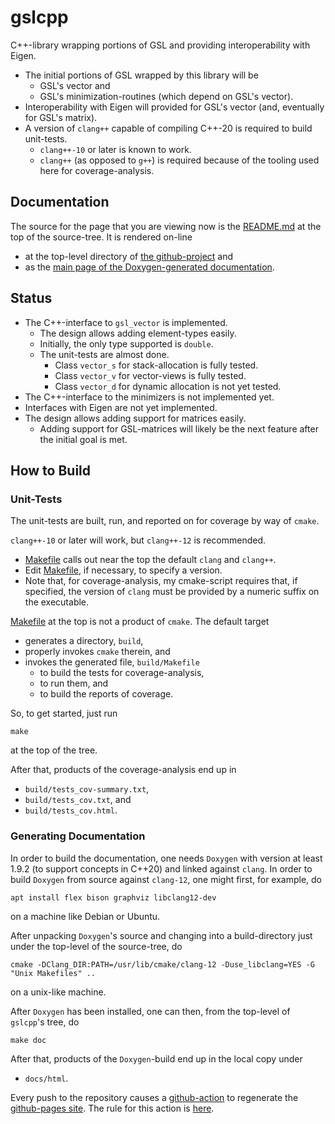 # gslcpp

C++-library wrapping portions of GSL and providing interoperability with Eigen.
  - The initial portions of GSL wrapped by this library will be
    - GSL's vector and
    - GSL's minimization-routines (which depend on GSL's vector).
  - Interoperability with Eigen will provided for GSL's vector (and, eventually
    for GSL's matrix).
  - A version of `clang++` capable of compiling C++-20 is required to build
    unit-tests.
    - `clang++-10` or later is known to work.
    - `clang++` (as opposed to `g++`) is required because of the tooling used
      here for coverage-analysis.

## Documentation

The source for the page that you are viewing now is the [README.md][0]
at the top of the source-tree.  It is rendered on-line
  - at the top-level directory of [the github-project][1] and
  - as the [main page of the Doxygen-generated documentation][2].

[0]: https://github.com/tevaughan/gslcpp/blob/main/README.md
[1]: https://github.com/tevaughan/gslcpp
[2]: https://tevaughan.github.io/gslcpp/index.html

## Status

- The C++-interface to `gsl_vector` is implemented.
  - The design allows adding element-types easily.
  - Initially, the only type supported is `double`.
  - The unit-tests are almost done.
    - Class `vector_s` for stack-allocation is fully tested.
    - Class `vector_v` for vector-views is fully tested.
    - Class `vector_d` for dynamic allocation is not yet tested.
- The C++-interface to the minimizers is not implemented yet.
- Interfaces with Eigen are not yet implemented.
- The design allows adding support for matrices easily.
  - Adding support for GSL-matrices will likely be the next feature after the
    initial goal is met.

## How to Build

### Unit-Tests

The unit-tests are built, run, and reported on for coverage by way of `cmake`.

`clang++-10` or later will work, but `clang++-12` is recommended.
- [Makefile](Makefile) calls out near the top the default `clang` and `clang++`.
- Edit [Makefile](Makefile), if necessary, to specify a version.
- Note that, for coverage-analysis, my cmake-script requires that, if
  specified, the version of `clang` must be provided by a numeric suffix on the
  executable.

[Makefile](Makefile) at the top is not a product of `cmake`. The default target
  - generates a directory, `build`,
  - properly invokes `cmake` therein, and
  - invokes the generated file, `build/Makefile`
    - to build the tests for coverage-analysis,
    - to run them, and
    - to build the reports of coverage.

So, to get started, just run
```
make
```
at the top of the tree.

After that, products of the coverage-analysis end up in
  - `build/tests_cov-summary.txt`,
  - `build/tests_cov.txt`, and
  - `build/tests_cov.html`.

### Generating Documentation

In order to build the documentation, one needs `Doxygen` with version at least
1.9.2 (to support concepts in C++20) and linked against `clang`. In order to
build `Doxygen` from source against `clang-12`, one might first, for example,
do
```
apt install flex bison graphviz libclang12-dev
```
on a machine like Debian or Ubuntu.

After unpacking `Doxygen`'s source and changing into a build-directory just
under the top-level of the source-tree, do
```
cmake -DClang_DIR:PATH=/usr/lib/cmake/clang-12 -Duse_libclang=YES -G "Unix Makefiles" ..
```
on a unix-like machine.

After `Doxygen` has been installed, one can then, from the top-level of
`gslcpp`'s tree, do
```
make doc
```

After that, products of the `Doxygen`-build end up in the local copy under
  - `docs/html`.

Every push to the repository causes a [github-action][3] to regenerate the
[github-pages site][2].  The rule for this action is [here][4].

[3]: https://github.com/features/actions
[4]: https://github.com/tevaughan/gslcpp/blob/main/.github/workflows/doxygen-gh-pages.yml

